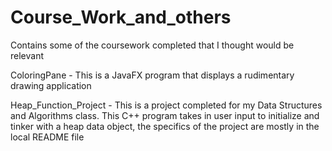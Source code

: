 # Course_Work_and_others
Contains some of the coursework completed that I thought would be relevant

ColoringPane - This is a JavaFX program that displays a rudimentary drawing application

Heap_Function_Project - This is a project completed for my Data Structures and Algorithms class. This C++ program takes in user input to initialize and tinker with a heap data object, the specifics of the project are mostly in the local README file
 
